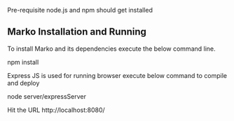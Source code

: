 Pre-requisite
node.js and npm should get installed


Marko Installation and Running
-------------------------------

To install Marko and its dependencies execute the below command line.

npm install

Express JS is used for running browser execute below command to compile and deploy

node server/expressServer

Hit the URL http://localhost:8080/